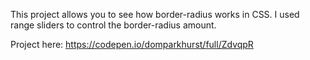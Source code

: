 This project allows you to see how border-radius works in CSS. I used range sliders to control the border-radius amount.

Project here: https://codepen.io/domparkhurst/full/ZdvqpR
